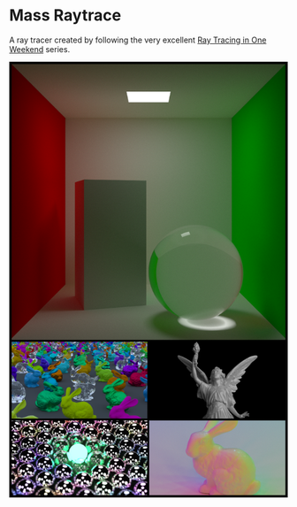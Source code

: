 # Mass Raytrace

A ray tracer created by following the very excellent [Ray Tracing in One Weekend](https://raytracing.github.io/) series.

![Example Render](https://raw.githubusercontent.com/nickmass/mass-raytrace/master/example.png)
